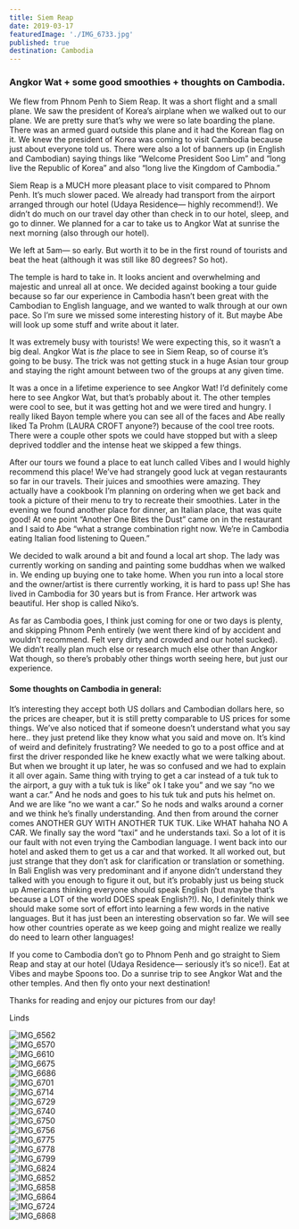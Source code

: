 ```yaml
---
title: Siem Reap
date: 2019-03-17
featuredImage: './IMG_6733.jpg'
published: true
destination: Cambodia
---
```


### Angkor Wat + some good smoothies + thoughts on Cambodia.

We flew from Phnom Penh to Siem Reap. It was a short flight and a small plane. We saw the president of Korea’s airplane when we walked out to our plane. We are pretty sure that’s why we were so late boarding the plane. There was an armed guard outside this plane and it had the Korean flag on it. We knew the president of Korea was coming to visit Cambodia because just about everyone told us. There were also a lot of banners up (in English and Cambodian) saying things like “Welcome President Soo Lim” and “long live the Republic of Korea”  and also “long live the Kingdom of Cambodia.”

Siem Reap is a MUCH more pleasant place to visit compared to Phnom Penh. It’s much slower paced. We already had transport from the airport arranged through our hotel (Udaya Residence— highly recommend!). We didn’t do much on our travel day other than check in to our hotel, sleep, and go to dinner. We planned for a car to take us to Angkor Wat at sunrise the next morning (also through our hotel). 

We left at 5am— so early. But worth it to be in the first round of tourists and beat the heat (although it was still like 80 degrees? So hot). 

The temple is hard to take in. It looks ancient and overwhelming and majestic and unreal all at once. We decided against booking a tour guide because so far our experience in Cambodia hasn’t been great with the Cambodian to English language, and we wanted to walk through at our own pace. So I’m sure we missed some interesting history of it. But maybe Abe will look up some stuff and write about it later. 

It was extremely busy with tourists! We were expecting this, so it wasn’t a big deal. Angkor Wat is *the* place to see in Siem Reap, so of course it’s going to be busy. The trick was not getting stuck in a huge Asian tour group and staying the right amount between two of the groups at any given time.

It was a once in a lifetime experience to see Angkor Wat! I’d definitely come here to see Angkor Wat, but that’s probably about it.  The other temples were cool to see, but it was getting hot and we were tired and hungry. I really liked Bayon temple where you can see all of the faces and Abe really liked Ta Prohm (LAURA CROFT anyone?) because of the cool tree roots. There were a couple other spots we could have stopped but with a sleep deprived toddler and the intense heat we skipped a few things. 

After our tours we found a place to eat lunch called Vibes and I would highly recommend this place! We’ve had strangely good luck at vegan restaurants so far in our travels. Their juices and smoothies were amazing. They actually have a cookbook I’m planning on ordering when we get back and took a picture of their menu to try to recreate their smoothies. Later in the evening we found another place for dinner, an Italian place, that was quite good! At one point “Another One Bites the Dust” came on in the restaurant and I said to Abe “what a strange combination right now. We’re in Cambodia eating Italian food listening to Queen.” 

We decided to walk around a bit and found a local art shop. The lady was currently working on sanding and painting some buddhas when we walked in. We ending up buying one to take home. When you run into a local store and the owner/artist is there currently working, it is hard to pass up! She has lived in Cambodia for 30 years but is from France. Her artwork was beautiful. Her shop is called Niko’s. 

As far as Cambodia goes, I think just coming for one or two days is plenty, and skipping Phnom Penh entirely (we went there kind of by accident and wouldn’t recommend. Felt very dirty and crowded and our hotel sucked). We didn’t really plan much else or research much else other than Angkor Wat though, so there’s probably other things worth seeing here, but just our experience. 

#### Some thoughts on Cambodia in general:

It’s interesting they accept both US dollars and Cambodian dollars here, so the prices are cheaper, but it is still pretty comparable to US prices for some things. We’ve also noticed that if someone doesn’t understand what you say here.. they just pretend like they know what you said and move on. It’s kind of weird and definitely frustrating? We needed to go to a post office and at first the driver responded like he knew exactly what we were talking about. But when we brought it up later, he was so confused and we had to explain it all over again. Same thing with trying to get a car instead of a tuk tuk to the airport, a guy with a tuk tuk is like” ok I take you” and we say “no we want a car.” And he nods and goes to his tuk tuk and puts his helmet on. And we are like “no we want a car.” So he nods and walks around a corner and we think he’s finally understanding. And then from around the corner comes  ANOTHER GUY WITH ANOTHER TUK TUK. Like WHAT hahaha NO A CAR. We finally say the word “taxi” and he understands taxi. So a lot of it is our fault with not even trying the Cambodian language. I went back into our hotel and asked them to get us a car and that worked. It all worked out, but just strange that they don’t ask for clarification or translation or something. In Bali English was very predominant and if anyone didn’t understand they talked with you enough to figure it out, but it’s probably just us being stuck up Americans thinking everyone should speak English (but maybe that’s because a LOT of the world DOES speak English?!). No, I definitely think we should make some sort of effort into learning a few words in the native languages. But it has just been an interesting observation so far. We will see how other countries operate as we keep going and might realize we really do need to learn other languages! 

If you come to Cambodia don’t go to Phnom Penh and go straight to Siem Reap and stay at our hotel (Udaya Residence— seriously it’s so nice!). Eat at Vibes and maybe Spoons too. Do a sunrise trip to see Angkor Wat and the other temples. And then fly onto your next destination!

Thanks for reading and enjoy our pictures from our day!

Linds


![IMG_6562](/IMG_6562.jpg)
</br>
![IMG_6570](/IMG_6570.jpg)
</br>
![IMG_6610](/IMG_6610.jpg)
</br>
![IMG_6675](/IMG_6675.jpg)
</br>
![IMG_6686](/IMG_6686.jpg)
</br>
![IMG_6701](/IMG_6701.jpg)
</br>
![IMG_6714](/IMG_6714.jpg)
</br>
![IMG_6729](/IMG_6729.jpg)
</br>
![IMG_6740](/IMG_6740.jpg)
</br>
![IMG_6750](/IMG_6750-2.jpg)
</br>
![IMG_6756](/IMG_6756.jpg)
</br>
![IMG_6775](/IMG_6775.jpg)
</br>
![IMG_6778](/IMG_6778.jpg)
</br>
![IMG_6799](/IMG_6799.jpg)
</br>
![IMG_6824](/IMG_6824.jpg)
</br>
![IMG_6852](/IMG_6852.jpg)
</br>
![IMG_6858](/IMG_6858.jpg)
</br>
![IMG_6864](/IMG_6864.jpg)
</br>
![IMG_6724](/IMG_6724.jpg)
</br>
![IMG_6868](/IMG_6868.jpg)
